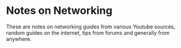 # Notes on Networking

These are notes on networking guides from various Youtube sources, random guides
on the internet, tips from forums and generally from anywhere.

